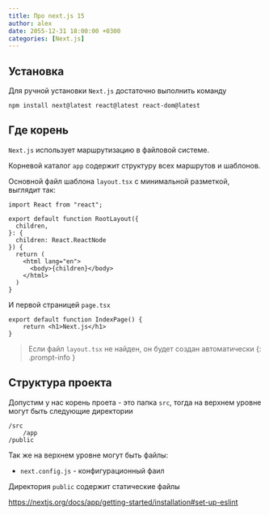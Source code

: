 ```yaml
---
title: Про next.js 15
author: alex
date: 2055-12-31 18:00:00 +0300
categories: [Next.js]
---
```


## Установка

Для ручной установки `Next.js` достаточно выполнить команду

````shell
npm install next@latest react@latest react-dom@latest
````

## Где корень

`Next.js` использует маршрутизацию в файловой системе. 

Корневой каталог `app` содержит структуру всех маршрутов и шаблонов.

Основной файл шаблона `layout.tsx` с минимальной разметкой, выглядит так:

````tsx
import React from "react";

export default function RootLayout({
  children,
}: {
  children: React.ReactNode
}) {
  return (
    <html lang="en">
      <body>{children}</body>
    </html>
  )
}
````

И первой страницей `page.tsx`

````tsx
export default function IndexPage() {
    return <h1>Next.js</h1>
}
````

> Если файл `layout.tsx` не найден, он будет создан автоматически
{: .prompt-info }

## Структура проекта

Допустим у нас корень проета - это папка `src`, тогда на верхнем уровне могут быть следующие директории

````text
/src
    /app
/public
````

Так же на верхнем уровне могут быть файлы:

- `next.config.js` - конфигурационный фаил 

Директория `public` содержит статические файлы


https://nextjs.org/docs/app/getting-started/installation#set-up-eslint

